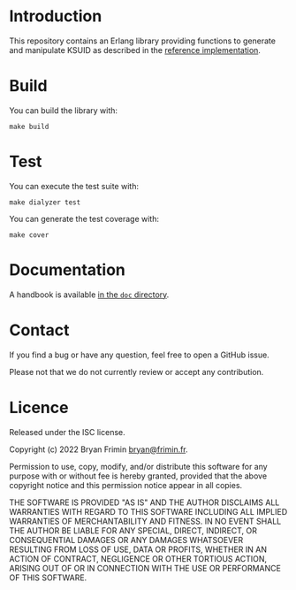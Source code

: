 # Introduction

This repository contains an Erlang library providing functions to
generate and manipulate KSUID as described in the [reference
implementation](https://github.com/segmentio/ksuid).

# Build
You can build the library with:

    make build

# Test
You can execute the test suite with:

    make dialyzer test

You can generate the test coverage with:

    make cover

# Documentation

A handbook is available [in the `doc`
directory](https://github.com/exograd/erl-ksuid/blob/master/doc/handbook.md).

# Contact

If you find a bug or have any question, feel free to open a GitHub
issue.

Please not that we do not currently review or accept any contribution.

# Licence

Released under the ISC license.

Copyright (c) 2022 Bryan Frimin <bryan@frimin.fr>.

Permission to use, copy, modify, and/or distribute this software for any
purpose with or without fee is hereby granted, provided that the above
copyright notice and this permission notice appear in all copies.

THE SOFTWARE IS PROVIDED "AS IS" AND THE AUTHOR DISCLAIMS ALL WARRANTIES
WITH REGARD TO THIS SOFTWARE INCLUDING ALL IMPLIED WARRANTIES OF
MERCHANTABILITY AND FITNESS. IN NO EVENT SHALL THE AUTHOR BE LIABLE FOR
ANY SPECIAL, DIRECT, INDIRECT, OR CONSEQUENTIAL DAMAGES OR ANY DAMAGES
WHATSOEVER RESULTING FROM LOSS OF USE, DATA OR PROFITS, WHETHER IN AN
ACTION OF CONTRACT, NEGLIGENCE OR OTHER TORTIOUS ACTION, ARISING OUT OF
OR IN CONNECTION WITH THE USE OR PERFORMANCE OF THIS SOFTWARE.

